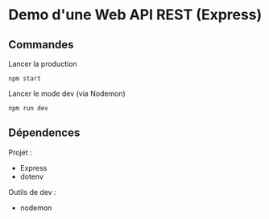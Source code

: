 # Demo d'une Web API REST (Express)

## Commandes
Lancer la production
```
npm start
```
Lancer le mode dev (via Nodemon)
```
npm run dev
```

## Dépendences
Projet :
- Express
- dotenv

Outils de dev :
- nodemon 